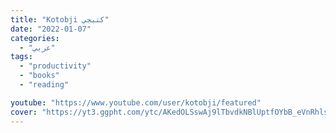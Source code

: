 ```yaml
---
title: "Kotobji كتبجي"
date: "2022-01-07"
categories:
  - "عربي"
tags:
  - "productivity"
  - "books"
  - "reading"

youtube: "https://www.youtube.com/user/kotobji/featured"
cover: "https://yt3.ggpht.com/ytc/AKedOLSswAj9lTbvdkNBlUptfOYbB_eVnRhlsdln4M3vBQ=s88-c-k-c0x00ffffff-no-rj"
---
```


